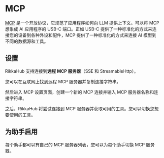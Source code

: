 # MCP

[MCP](https://modelcontextprotocol.io) 是一个开放协议，它规范了应用程序如何向 LLM 提供上下文。可以将 MCP 想象成 AI 应用程序的 USB-C 端口。正如 USB-C 提供了一种标准化的方式来连接您的设备到各种外设和配件，MCP 提供了一种标准化的方式来连接 AI 模型到不同的数据源和工具。

## 设置

RikkaHub 支持连接到**远程 MCP 服务器**（SSE 和 StreamableHttp）。

您可以在互联网上找到远程 MCP 服务器并复制连接字符串。

然后进入 MCP 设置页面，创建一个新的 MCP 连接并输入 MCP 服务器名称和连接字符串。

之后，RikkaHub 将尝试连接到 MCP 服务器并获取可用的工具。您可以切换您想要使用的工具。

## 为助手启用

每个助手都可以有自己的 MCP 服务器列表，您可以为每个助手切换 MCP 服务器。
